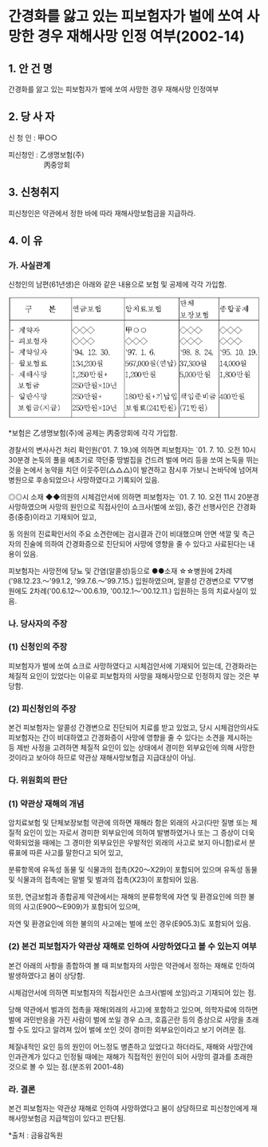 # 간경화를 앓고 있는 피보험자가 벌에 쏘여 사망한 경우 재해사망 인정 여부(2002-14)

## 1. 안 건 명
간경화를 앓고 있는 피보험자가 벌에 쏘여 사망한 경우 재해사망 인정여부

## 2. 당 사 자
신 청 인 : 甲○○

피신청인 : 乙생명보험(주)<br>&nbsp;&nbsp;&nbsp;&nbsp;&nbsp;&nbsp;&nbsp;&nbsp;&nbsp;&nbsp;&nbsp;&nbsp;&nbsp;&nbsp;&nbsp;&nbsp;&nbsp;&nbsp;丙중앙회 

## 3. 신청취지

피신청인은 약관에서 정한 바에 따라 재해사망보험금을 지급하라.

## 4. 이   유

### 가. 사실관계

신청인의 남편(61년생)은 아래와 같은 내용으로 보험 및 공제에 각각 가입함.

![alt image](https://raw.githubusercontent.com/aijinet/bodoc-claim-contents/master/contents/images/80_1.PNG)


<!--     
구    분 
연금보험
암치료보험
단체
보장보험
종합공제
- 계약자 
- 피보험자
- 계약일자
- 월보험료
- 재해사망
  보험금
- 일반사망
  보험금(지급)
◇◇◇
◇◇◇
`94. 12. 30.
134,200원
1,250만원+
250만원×10년
250만원+
250만원×10년
甲○○
◇◇◇
`97. 1. 6.
567,000원(연납)
1,200만원

180만원+기납입보험료(241만원)
◇◇◇
◇◇◇
`98. 8. 24.
37,300원
5,000만원

책임준비금
(71만원)
◇◇◇
◇◇◇
`95. 10. 19.
14,000원
1,800만원

400만원-->

*보험은 乙생명보험(주)에 공제는 丙중앙회에 각각 가입함.

경찰서의 변사사건 처리 확인원('01. 7. 19.)에 의하면 피보험자는 `01. 7. 10. 오전 10시 30분경 논둑의 풀을 예초기로 깍던중 땅벌집을 건드려 벌에 머리 등을 쏘여 논둑을 뛰는 것을 논에서 농약을 치던 이웃주민(△△△)이 발견하고 잠시후 가보니 논바닥에 넘어져 병원으로 후송되었으나 사망하였다고 기록되어 있음.

 ◎◎시 소재 ◆◆의원의 시체검안서에 의하면 피보험자는 `01. 7. 10. 오전 11시 20분경 사망하였으며 사망의 원인으로 직접사인이 쇼크사(벌에 쏘임), 중간 선행사인은 간경화증(중증)이라고 기재되어 있고,

동 의원의 진료확인서의 주요 소견란에는 검시결과 간이 비대했으며 안면 색깔 및 측근자의 진술에 의하여 간경화증으로 진단되어 사망에 영향을 줄 수 있다고 사료된다는 내용이 있음. 

 피보험자는 사망전에 당뇨 및 간염(알콜성)등으로 ●●소재 ☆☆병원에 2차례('98.12.23.～'99.1.2, '99.7.6.～'99.7.15.) 입원하였으며, 알콜성 간경변으로 ▽▽병원에도 2차례('00.6.12～'00.6.19, '00.12.1～'00.12.11.) 입원하는 등의 치료사실이 있음.

### 나. 당사자의 주장

###  (1) 신청인의 주장

피보험자가 벌에 쏘여 쇼크로 사망하였다고 시체검안서에 기재되어 있는데, 간경화라는 체질적 요인이 있었다는 이유로 피보험자의 사망을 재해사망으로 인정하지 않는 것은 부당함.

### (2) 피신청인의 주장

본건 피보험자는 알콜성 간경변으로 진단되어 치료를 받고 있었고, 당시 시체검안의사도 피보험자는 간이 비대하였고 간경화증이 사망에 영향을 줄 수 있다는 소견을 제시하는 등 제반 사정을 고려하면 체질적 요인이 있는 상태에서 경미한 외부요인에 의해 사망한 것이라고 보아야 하므로 약관상 재해사망보험금 지급대상이 아님.


### 다. 위원회의 판단

### (1) 약관상 재해의 개념

암치료보험 및 단체보장보험 약관에 의하면 재해라 함은 외래의 사고(다만 질병 또는 체질적 요인이 있는 자로서 경미한 외부요인에 의하여 발병하였거나 또는 그 증상이 더욱 악화되었을 때에는 그 경미한 외부요인은 우발적인 외래의 사고로 보지 아니함)로서 분류표에 따른 사고를 말한다고 되어 있고,

분류항목에 유독성 동물 및 식물과의 접촉(X20～X29)이 포함되어 있으며 유독성 동물 및 식물과의 접촉에는 말벌 및 벌과의 접촉(X23)이 포함되어 있음.

또한, 연금보험과 종합공제 약관에서는 재해의 분류항목에 자연 및 환경요인에 의한 불의의 사고(E900～E909)가 포함되어 있으며,

자연 및 환경요인에 의한 불의의 사고에는 벌에 쏘인 경우(E905.3)도 포함되어 있음.

### (2) 본건 피보험자가 약관상 재해로 인하여 사망하였다고 볼 수 있는지 여부

본건 아래의 사항을 종합하여 볼 때 피보험자의 사망은 약관에서 정하는 재해로 인하여 발생하였다고 봄이 상당함.
 
시체검안서에 의하면 피보험자의 직접사인은 쇼크사(벌에 쏘임)라고 기재되어 있는 점.

당해 약관에서 벌과의 접촉을 재해(외래의 사고)에 포함하고 있으며, 의학자료에 의하면 벌에 과민반응을 가진 사람이 벌에 쏘일 경우 쇼크, 호흡곤란 등의 증상으로 사망을 초래할 수도 있다고 알려져 있어 벌에 쏘인 것이 경미한 외부요인이라고 보기 어려운 점.

체질내적인 요인 등의 원인이 어느정도 병존하고 있었다고 하더라도, 재해와 사망간에 인과관계가 있다고 인정될 때에는 재해가 직접적인 원인이 되어 사망의 결과를 초래한 것으로 볼 수 있는 점.(분조위 2001-48)

### 라. 결론
본건 피보험자는 약관상 재해로 인하여 사망하였다고 봄이 상당하므로 피신청인에게 재해사망보험금 지급책임이 있다고 판단됨.

*출처 : 금융감독원